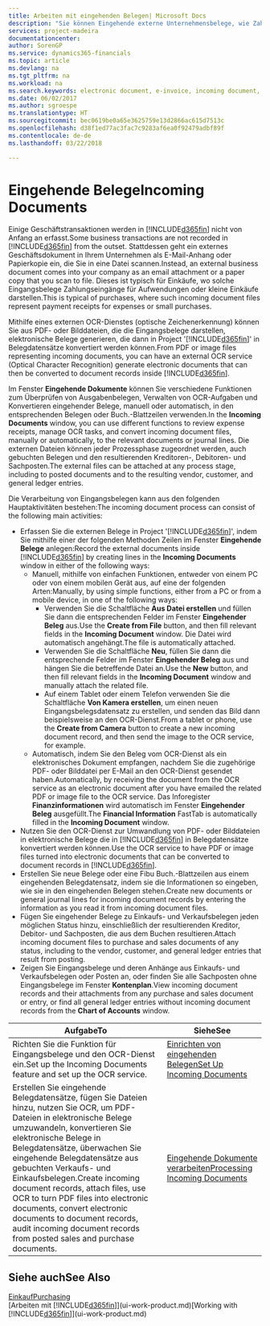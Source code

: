 ```yaml
---
title: Arbeiten mit eingehenden Belegen| Microsoft Docs
description: "Sie können Eingehende externe Unternehmensbelege, wie Zahlungseingänge oder PDF-Dateien verwalten, OCR-Aufgaben verwalten und Dateien in elektronische Belege umwandeln und in Financials aufzeichnen."
services: project-madeira
documentationcenter: 
author: SorenGP
ms.service: dynamics365-financials
ms.topic: article
ms.devlang: na
ms.tgt_pltfrm: na
ms.workload: na
ms.search.keywords: electronic document, e-invoice, incoming document, OCR, ecommerce, document exchange, import invoice
ms.date: 06/02/2017
ms.author: sgroespe
ms.translationtype: HT
ms.sourcegitcommit: bec0619be0a65e3625759e13d2866ac615d7513c
ms.openlocfilehash: d38f1ed77ac3fac7c9283af6ea0f92479adbf89f
ms.contentlocale: de-de
ms.lasthandoff: 03/22/2018

---
```

# <a name="incoming-documents"></a><span data-ttu-id="ce827-103">Eingehende Belege</span><span class="sxs-lookup"><span data-stu-id="ce827-103">Incoming Documents</span></span>
<span data-ttu-id="ce827-104">Einige Geschäftstransaktionen werden in [!INCLUDE[d365fin](includes/d365fin_md.md)] nicht von Anfang an erfasst.</span><span class="sxs-lookup"><span data-stu-id="ce827-104">Some business transactions are not recorded in [!INCLUDE[d365fin](includes/d365fin_md.md)] from the outset.</span></span> <span data-ttu-id="ce827-105">Stattdessen geht ein externes Geschäftsdokument in Ihrem Unternehmen als E-Mail-Anhang oder Papierkopie ein, die Sie in eine Datei scannen.</span><span class="sxs-lookup"><span data-stu-id="ce827-105">Instead, an external business document comes into your company as an email attachment or a paper copy that you scan to file.</span></span> <span data-ttu-id="ce827-106">Dieses ist typisch für Einkäufe, wo solche Eingangsbelege Zahlungseingänge für Aufwendungen oder kleine Einkäufe darstellen.</span><span class="sxs-lookup"><span data-stu-id="ce827-106">This is typical of purchases, where such incoming document files represent payment receipts for expenses or small purchases.</span></span>

<span data-ttu-id="ce827-107">Mithilfe eines externen OCR-Dienstes (optische Zeichenerkennung) können Sie aus PDF- oder Bilddateien, die die Eingangsbelege darstellen, elektronische Belege generieren, die dann in Project '[!INCLUDE[d365fin](includes/d365fin_md.md)]' in Belegdatensätze konvertiert werden können.</span><span class="sxs-lookup"><span data-stu-id="ce827-107">From PDF or image files representing incoming documents, you can have an external OCR service (Optical Character Recognition) generate electronic documents that can then be converted to document records inside [!INCLUDE[d365fin](includes/d365fin_md.md)].</span></span>

<span data-ttu-id="ce827-108">Im Fenster **Eingehende Dokumente** können Sie verschiedene Funktionen zum Überprüfen von Ausgabenbelegen, Verwalten von OCR-Aufgaben und Konvertieren eingehender Belege, manuell oder automatisch, in den entsprechenden Belegen oder Buch.-Blattzeilen verwenden.</span><span class="sxs-lookup"><span data-stu-id="ce827-108">In the **Incoming Documents** window, you can use different functions to review expense receipts, manage OCR tasks, and convert incoming document files, manually or automatically, to the relevant documents or journal lines.</span></span> <span data-ttu-id="ce827-109">Die externen Dateien können jeder Prozessphase zugeordnet werden, auch gebuchten Belegen und den resultierenden Kreditoren-, Debitoren- und Sachposten.</span><span class="sxs-lookup"><span data-stu-id="ce827-109">The external files can be attached at any process stage, including to posted documents and to the resulting vendor, customer, and general ledger entries.</span></span>

<span data-ttu-id="ce827-110">Die Verarbeitung von Eingangsbelegen kann aus den folgenden Hauptaktivitäten bestehen:</span><span class="sxs-lookup"><span data-stu-id="ce827-110">The incoming document process can consist of the following main activities:</span></span>

* <span data-ttu-id="ce827-111">Erfassen Sie die externen Belege in Project '[!INCLUDE[d365fin](includes/d365fin_md.md)]', indem Sie mithilfe einer der folgenden Methoden Zeilen im Fenster **Eingehende Belege** anlegen:</span><span class="sxs-lookup"><span data-stu-id="ce827-111">Record the external documents inside [!INCLUDE[d365fin](includes/d365fin_md.md)] by creating lines in the **Incoming Documents** window in either of the following ways:</span></span>
  * <span data-ttu-id="ce827-112">Manuell, mithilfe von einfachen Funktionen, entweder von einem PC oder von einem mobilen Gerät aus, auf eine der folgenden Arten:</span><span class="sxs-lookup"><span data-stu-id="ce827-112">Manually, by using simple functions, either from a PC or from a mobile device, in one of the following ways:</span></span>
    * <span data-ttu-id="ce827-113">Verwenden Sie die Schaltfläche **Aus Datei erstellen** und füllen Sie dann die entsprechenden Felder im Fenster **Eingehender Beleg** aus.</span><span class="sxs-lookup"><span data-stu-id="ce827-113">Use the **Create from File** button, and then fill relevant fields in the **Incoming Document** window.</span></span> <span data-ttu-id="ce827-114">Die Datei wird automatisch angehängt.</span><span class="sxs-lookup"><span data-stu-id="ce827-114">The file is automatically attached.</span></span>  
    * <span data-ttu-id="ce827-115">Verwenden Sie die Schaltfläche **Neu**, füllen Sie dann die entsprechende Felder im Fenster **Eingehender Beleg** aus und hängen Sie die betreffende Datei an.</span><span class="sxs-lookup"><span data-stu-id="ce827-115">Use the **New** button, and then fill relevant fields in the **Incoming Document** window and manually attach the related file.</span></span>
    * <span data-ttu-id="ce827-116">Auf einem Tablet oder einem Telefon verwenden Sie die Schaltfläche **Von Kamera erstellen**, um einen neuen Eingangsbelegsdatensatz zu erstellen, und senden das Bild dann beispielsweise an den OCR-Dienst.</span><span class="sxs-lookup"><span data-stu-id="ce827-116">From a tablet or phone, use the **Create from Camera** button to create a new incoming document record, and then send the image to the OCR service, for example.</span></span>
  * <span data-ttu-id="ce827-117">Automatisch, indem Sie den Beleg vom OCR-Dienst als ein elektronisches Dokument empfangen, nachdem Sie die zugehörige PDF- oder Bilddatei per E-Mail an den OCR-Dienst gesendet haben.</span><span class="sxs-lookup"><span data-stu-id="ce827-117">Automatically, by receiving the document from the OCR service as an electronic document after you have emailed the related PDF or image file to the OCR service.</span></span> <span data-ttu-id="ce827-118">Das Inforegister **Finanzinformationen** wird automatisch im Fenster **Eingehender Beleg** ausgefüllt.</span><span class="sxs-lookup"><span data-stu-id="ce827-118">The **Financial Information** FastTab is automatically filled in the **Incoming Document** window.</span></span>
* <span data-ttu-id="ce827-119">Nutzen Sie den OCR-Dienst zur Umwandlung von PDF- oder Bilddateien in elektronische Belege die in [!INCLUDE[d365fin](includes/d365fin_md.md)] in Belegdatensätze konvertiert werden können.</span><span class="sxs-lookup"><span data-stu-id="ce827-119">Use the OCR service to have PDF or image files turned into electronic documents that can be converted to document records in [!INCLUDE[d365fin](includes/d365fin_md.md)].</span></span>
* <span data-ttu-id="ce827-120">Erstellen Sie neue Belege oder eine Fibu Buch.-Blattzeilen aus einem eingehenden Belegdatensatz, indem sie die Informationen so eingeben, wie sie in den eingehenden Belegen stehen.</span><span class="sxs-lookup"><span data-stu-id="ce827-120">Create new documents or general journal lines for incoming document records by entering the information as you read it from incoming document files.</span></span>
* <span data-ttu-id="ce827-121">Fügen Sie eingehender Belege zu Einkaufs- und Verkaufsbelegen jeden möglichen Status hinzu, einschließlich der resultierenden Kreditor, Debitor- und Sachposten, die aus dem Buchen resultieren.</span><span class="sxs-lookup"><span data-stu-id="ce827-121">Attach incoming document files to purchase and sales documents of any status, including to the vendor, customer, and general ledger entries that result from posting.</span></span>
* <span data-ttu-id="ce827-122">Zeigen Sie Eingangsbelege und deren Anhänge aus Einkaufs- und Verkaufsbelegen oder Posten an, oder finden Sie alle Sachposten ohne Eingangsbelege im Fenster **Kontenplan**.</span><span class="sxs-lookup"><span data-stu-id="ce827-122">View incoming document records and their attachments from any purchase and sales document or entry, or find all general ledger entries without incoming document records from the **Chart of Accounts** window.</span></span>

| <span data-ttu-id="ce827-123">Aufgabe</span><span class="sxs-lookup"><span data-stu-id="ce827-123">To</span></span> | <span data-ttu-id="ce827-124">Siehe</span><span class="sxs-lookup"><span data-stu-id="ce827-124">See</span></span> |
| --- | --- |
| <span data-ttu-id="ce827-125">Richten Sie die Funktion für Eingangsbelege und den OCR-Dienst ein.</span><span class="sxs-lookup"><span data-stu-id="ce827-125">Set up the Incoming Documents feature and set up the OCR service.</span></span> |[<span data-ttu-id="ce827-126">Einrichten von eingehenden Belegen</span><span class="sxs-lookup"><span data-stu-id="ce827-126">Set Up Incoming Documents</span></span>](across-how-setup-income-documents.md) |
| <span data-ttu-id="ce827-127">Erstellen Sie eingehende Belegdatensätze, fügen Sie Dateien hinzu, nutzen Sie OCR, um PDF-Dateien in elektronische Belege umzuwandeln, konvertieren Sie elektronische Belege in Belegdatensätze, überwachen Sie eingehende Belegdatensätze aus gebuchten Verkaufs- und Einkaufsbelegen.</span><span class="sxs-lookup"><span data-stu-id="ce827-127">Create incoming document records, attach files, use OCR to turn PDF files into electronic documents, convert electronic documents to document records, audit incoming document records from posted sales and purchase documents.</span></span> |[<span data-ttu-id="ce827-128">Eingehende Dokumente verarbeiten</span><span class="sxs-lookup"><span data-stu-id="ce827-128">Processing Incoming Documents</span></span>](across-process-income-documents.md) |

## <a name="see-also"></a><span data-ttu-id="ce827-129">Siehe auch</span><span class="sxs-lookup"><span data-stu-id="ce827-129">See Also</span></span>
[<span data-ttu-id="ce827-130">Einkauf</span><span class="sxs-lookup"><span data-stu-id="ce827-130">Purchasing</span></span>](purchasing-manage-purchasing.md)  
<span data-ttu-id="ce827-131">[Arbeiten mit [!INCLUDE[d365fin](includes/d365fin_md.md)]](ui-work-product.md)</span><span class="sxs-lookup"><span data-stu-id="ce827-131">[Working with [!INCLUDE[d365fin](includes/d365fin_md.md)]](ui-work-product.md)</span></span>

